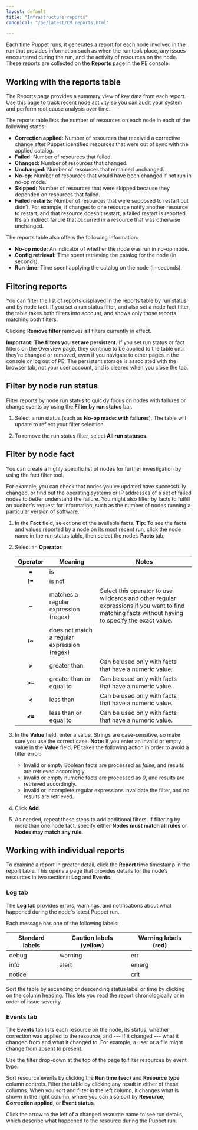 ```yaml
---
layout: default
title: "Infrastructure reports"
canonical: "/pe/latest/CM_reports.html"

---
```


Each time Puppet runs, it generates a report for each node involved in the run that provides information such as when the run took place, any issues encountered during the run, and the activity of resources on the node. These reports are collected on the **Reports** page in the PE console.

## Working with the reports table

The Reports page provides a summary view of key data from each report. Use this page to track recent node activity so you can audit your system and perform root cause analysis over time. 

The reports table lists the number of resources on each node in each of the following states:

* **Correction applied:** Number of resources that received a corrective change after Puppet identified resources that were out of sync with the applied catalog.
* **Failed:** Number of resources that failed.
* **Changed:** Number of resources that changed.
* **Unchanged:** Number of resources that remained unchanged.
* **No-op:** Number of resources that would have been changed if not run in no-op mode.
* **Skipped:** Number of resources that were skipped because they depended on resources that failed.
* **Failed restarts:** Number of resources that were supposed to restart but didn’t. For example, if changes to one resource notify another resource to restart, and that resource doesn’t restart, a failed restart is reported. It’s an indirect failure that occurred in a resource that was otherwise unchanged.

The reports table also offers the following information:

* **No-op mode:** An indicator of whether the node was run in no-op mode.
* **Config retrieval:** Time spent retrieving the catalog for the node (in seconds).
* **Run time:** Time spent applying the catalog on the node (in seconds).

<!--Concept-->
## Filtering reports

You can filter the list of reports displayed in the reports table by run status and by node fact. If you set a run status filter, and also set a node fact filter, the table takes both filters into account, and shows only those reports matching both filters.

Clicking **Remove filter** removes **all** filters currently in effect.

**Important:** **The filters you set are persistent.** If you set run status or fact filters on the Overview page, they continue to be applied to the table until they're changed or removed, even if you navigate to other pages in the console or log out of PE. The persistent storage is associated with the browser tab, not your user account, and is cleared when you close the tab.

<!--Task-->
## Filter by node run status

Filter reports by node run status to quickly focus on nodes with failures or change events by using the **Filter by run status** bar. 

1. Select a run status (such as **No-op made: with failures**). 
   The table will update to reflect your filter selection. 
   
1. To remove the run status filter, select **All run statuses**.

<!--Task-->
## Filter by node fact

You can create a highly specific list of nodes for further investigation by using the fact filter tool. 

For example, you can check that nodes you've updated have successfully changed, or find out the operating systems or IP addresses of a set of failed nodes to better understand the failure. You might also filter by facts to fulfill an auditor's request for information, such as the number of nodes running a particular version of software.

1. In the **Fact** field, select one of the available facts. 
   **Tip:** To see the facts and values reported by a node on its most recent run, click the node name in the run status table, then select the node’s **Facts** tab. 

1. Select an **Operator**:

   Operator | Meaning | Notes
   :---: | --- | ---
   <b>=</b> | is | 
   <b>!=</b> | is not | 
   <b>~</b> | matches a regular expression (regex) | Select this operator to use wildcards and other regular expressions if you want to find matching facts without having to specify the exact value.
   <b>!~</b> | does not match a regular expression (regex) | 
   <b>></b> | greater than | Can be used only with facts that have a numeric value.
   <b>>=</b> | greater than or equal to | Can be used only with facts that have a numeric value.
   <b>&#60;</b> | less than | Can be used only with facts that have a numeric value.
   <b><=</b> | less than or equal to | Can be used only with facts that have a numeric value. 
  
1. In the **Value** field, enter a value. Strings are case-sensitive, so make sure you use the correct case.
   **Note:** If you enter an invalid or empty value in the **Value** field, PE takes the following action in order to avoid a filter error:
    * Invalid or empty Boolean facts are processed as *false*, and results are retrieved accordingly.
    * Invalid or empty numeric facts are processed as *0*, and results are retrieved accordingly.
    * Invalid or incomplete regular expressions invalidate the filter, and no results are retrieved.
   
1. Click **Add**.

1. As needed, repeat these steps to add additional filters. If filtering by more than one node fact, specify either **Nodes must match all rules** or **Nodes may match any rule**.

## Working with individual reports

To examine a report in greater detail, click the **Report time** timestamp in the report table. This opens a page that provides details for the node’s resources in two sections: **Log** and **Events**.

### Log tab

The **Log** tab provides errors, warnings, and notifications about what happened during the node's latest Puppet run.

Each message has one of the following labels:

Standard labels | Caution labels (yellow) | Warning labels (red)
--- | --- | ---
debug | warning | err
info | alert | emerg
notice |  | crit 

Sort the table by ascending or descending status label or time by clicking on the column heading. This lets you read the report chronologically or in order of issue severity.

### Events tab

The **Events** tab lists each resource on the node, its status, whether correction was applied to the resource, and --- if it changed --- what it changed from and what it changed to. For example, a user or a file might change from absent to present. 

Use the filter drop-down at the top of the page to filter resources by event type.

Sort resource events by clicking the **Run time (sec)** and **Resource type** column controls. Filter the table by clicking any result in either of these columns. When you sort and filter in the left column, it changes what is shown in the right column, where you can also sort by **Resource**, **Correction applied**, or **Event status**.

Click the arrow to the left of a changed resource name to see run details, which describe what happened to the resource during the Puppet run.


